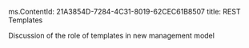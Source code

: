 ms.ContentId: 21A3854D-7284-4C31-8019-62CEC61B8507 
title: REST Templates


Discussion of the role of templates in new management model